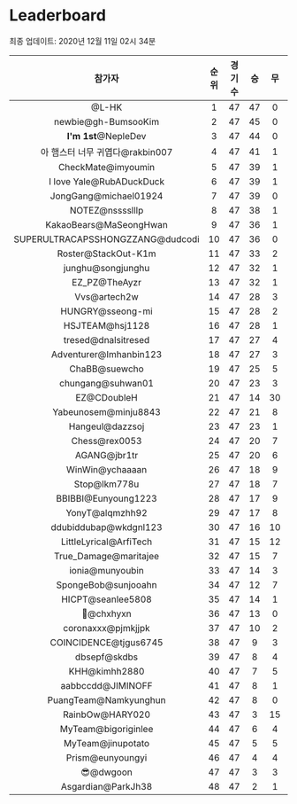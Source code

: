 # Leaderboard
최종 업데이트: 2020년 12월 11일 02시 34분




| 참가자 | 순위 | 경기수 | 승 | 무 | 패 | 승점 |
|:---:|:---:|:---:|:---:|:---:|:---:|:---:|
| @L-HK | 1 | 47 | 47 | 0 | 0 | 141 |
| newbie@gh-BumsooKim | 2 | 47 | 45 | 0 | 2 | 135 |
| **I'm 1st**@NepleDev | 3 | 47 | 44 | 0 | 3 | 132 |
| 아 햄스터 너무 귀엽다@rakbin007 | 4 | 47 | 41 | 1 | 5 | 124 |
| CheckMate@imyoumin | 5 | 47 | 39 | 1 | 7 | 118 |
| I love Yale@RubADuckDuck | 6 | 47 | 39 | 1 | 7 | 118 |
| JongGang@michael01924 | 7 | 47 | 39 | 0 | 8 | 117 |
| NOTEZ@nsssslllp | 8 | 47 | 38 | 1 | 8 | 115 |
| KakaoBears@MaSeongHwan | 9 | 47 | 36 | 1 | 10 | 109 |
| SUPERULTRACAPSSHONGZZANG@dudcodi | 10 | 47 | 36 | 0 | 11 | 108 |
| Roster@StackOut-K1m | 11 | 47 | 33 | 2 | 12 | 101 |
| junghu@songjunghu | 12 | 47 | 32 | 1 | 14 | 97 |
| EZ_PZ@TheAyzr | 13 | 47 | 32 | 1 | 14 | 97 |
| Vvs@artech2w | 14 | 47 | 28 | 3 | 16 | 87 |
| HUNGRY@sseong-mi | 15 | 47 | 28 | 2 | 17 | 86 |
| HSJTEAM@hsj1128 | 16 | 47 | 28 | 1 | 18 | 85 |
| tresed@dnalsitresed | 17 | 47 | 27 | 4 | 16 | 85 |
| Adventurer@Imhanbin123 | 18 | 47 | 27 | 3 | 17 | 84 |
| ChaBB@suewcho | 19 | 47 | 25 | 5 | 17 | 80 |
| chungang@suhwan01 | 20 | 47 | 23 | 3 | 21 | 72 |
| EZ@CDoubleH | 21 | 47 | 14 | 30 | 3 | 72 |
| Yabeunosem@minju8843 | 22 | 47 | 21 | 8 | 18 | 71 |
| Hangeul@dazzsoj | 23 | 47 | 23 | 1 | 23 | 70 |
| Chess@rex0053 | 24 | 47 | 20 | 7 | 20 | 67 |
| AGANG@jbr1tr | 25 | 47 | 20 | 6 | 21 | 66 |
| WinWin@ychaaaan | 26 | 47 | 18 | 9 | 20 | 63 |
| Stop@lkm778u | 27 | 47 | 18 | 7 | 22 | 61 |
| BBIBBI@Eunyoung1223 | 28 | 47 | 17 | 9 | 21 | 60 |
| YonyT@alqmzhh92 | 29 | 47 | 17 | 8 | 22 | 59 |
| ddubiddubap@wkdgnl123 | 30 | 47 | 16 | 10 | 21 | 58 |
| LittleLyrical@ArfiTech | 31 | 47 | 15 | 12 | 20 | 57 |
| True_Damage@maritajee | 32 | 47 | 15 | 7 | 25 | 52 |
| ionia@munyoubin | 33 | 47 | 14 | 3 | 30 | 45 |
| SpongeBob@sunjooahn | 34 | 47 | 12 | 7 | 28 | 43 |
| HICPT@seanlee5808 | 35 | 47 | 14 | 1 | 32 | 43 |
| 👑@chxhyxn | 36 | 47 | 13 | 0 | 34 | 39 |
| coronaxxx@pjmkjjpk | 37 | 47 | 10 | 2 | 35 | 32 |
| COINCIDENCE@tjgus6745 | 38 | 47 | 9 | 3 | 35 | 30 |
| dbsepf@skdbs | 39 | 47 | 8 | 4 | 35 | 28 |
| KHH@kimhh2880 | 40 | 47 | 7 | 5 | 35 | 26 |
| aabbccdd@JIMINOFF | 41 | 47 | 8 | 1 | 38 | 25 |
| PuangTeam@Namkyunghun | 42 | 47 | 8 | 0 | 39 | 24 |
| RainbOw@HARY020 | 43 | 47 | 3 | 15 | 29 | 24 |
| MyTeam@bigoriginlee | 44 | 47 | 6 | 4 | 37 | 22 |
| MyTeam@jinupotato | 45 | 47 | 5 | 5 | 37 | 20 |
| Prism@eunyoungyi | 46 | 47 | 4 | 4 | 39 | 16 |
| 😎@dwgoon | 47 | 47 | 3 | 3 | 41 | 12 |
| Asgardian@ParkJh38 | 48 | 47 | 2 | 1 | 44 | 7 |